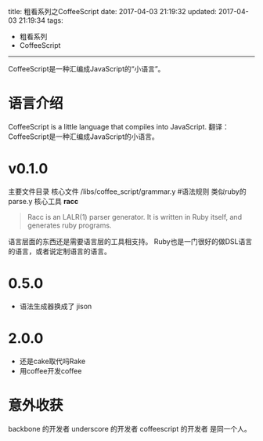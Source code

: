 title:  粗看系列之CoffeeScript
date: 2017-04-03 21:19:32
updated: 2017-04-03 21:19:34
tags: 
- 粗看系列
- CoffeeScript
---

CoffeeScript是一种汇编成JavaScript的“小语言”。
<!--more-->
# 语言介绍
CoffeeScript is a little language that compiles into JavaScript.
翻译：CoffeeScript是一种汇编成JavaScript的小语言。
# v0.1.0
主要文件目录
核心文件
/libs/coffee_script/grammar.y #语法规则 类似ruby的 parse.y
核心工具
**racc**
> Racc is an LALR(1) parser generator. It is written in Ruby itself, and generates ruby programs.

语言层面的东西还是需要语言层的工具相支持。
Ruby也是一门很好的做DSL语言的语言，或者说定制语言的语言。
# 0.5.0
- 语法生成器换成了 jison
# 2.0.0 
- 还是cake取代吗Rake
- 用coffee开发coffee

# 意外收获
backbone 的开发者
underscore 的开发者
coffeescript 的开发者
是同一个人。

